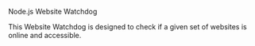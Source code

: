 Node.js Website Watchdog

This Website Watchdog is designed to check if a given set of websites is online and accessible.
